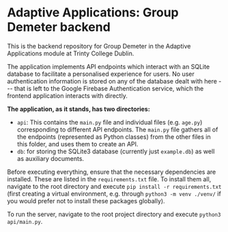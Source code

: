 # Adaptive Applications: Group Demeter backend
This is the backend repository for Group Demeter in the Adaptive Applications module at Trinty College Dublin.

The application implements API endpoints which interact with an SQLite database to facilitate a personalised experience for users.
No user authentication information is stored on any of the database dealt with here --- that is left to the Google Firebase Authentication service, which the frontend application interacts with directly.

**The application, as it stands, has two directories:**
- `api`: This contains the `main.py` file and individual files (e.g. `age.py`) corresponding to different API endpoints. The `main.py` file gathers all of the endpoints (represented as Python classes) from the other files in this folder, and uses them to create an API.
- `db`: for storing the SQLite3 database (currently just `example.db`) as well as auxiliary documents.

Before executing everything, ensure that the necessary dependencies are installed. These are listed in the `requirements.txt` file. To install them all, navigate to the root directory and execute `pip install -r requirements.txt` (first creating a virtual environment, e.g. through `python3 -m venv ./venv/` if you would prefer not to install these packages globally).

To run the server, navigate to the root project directory and execute `python3 api/main.py`.
